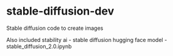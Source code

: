 # stable-diffusion-dev

Stable diffusion code to create images


Also included stability ai - stable diffusion hugging face model  - stable_diffusion_2.0.ipynb
